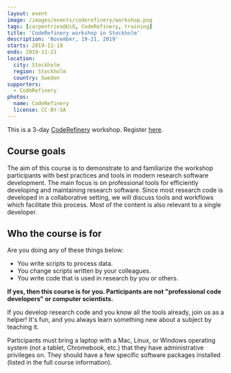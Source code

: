 ```yaml
---
layout: event
image: /images/events/coderefinery/workshop.png
tags: [carpentries@UiO, CodeRefinery, training]
title: 'CodeRefinery workshop in Stockholm'
description: 'November, 19-21, 2019'
starts: 2019-11-19
ends: 2019-11-21
location:
  city: Stockholm
  region: Stockholm
  country: Sweden
supporters:
  - CodeRefinery
photos:
  name: CodeRefinery
  license: CC-BY-SA
---
```


This is a 3-day [CodeRefinery](https://coderefinery.org/) workshop. Register [here](https://coderefinery.org/workshops/2019-11-19-stockholm/).

## Course goals

The aim of this course is to demonstrate to and familiarize the workshop participants with best practices and tools in modern research software development. The main focus is on professional tools for efficiently developing and maintaining research software. Since most research code is developed in a collaborative setting, we will discuss tools and workflows which facilitate this process. Most of the content is also relevant to a single developer.

## Who the course is for

Are you doing any of these things below:

- You write scripts to process data.
- You change scripts written by your colleagues.
- You write code that is used in research by you or others.

**If yes, then this course is for you. Participants are not "professional code developers" or computer scientists.**

If you develop research code and you know all the tools already, join us as a helper! It's fun, and you always learn something new about a subject by teaching it.

Participants must bring a laptop with a Mac, Linux, or Windows operating system (not a tablet, Chromebook, etc.) that they have administrative privileges on. They should have a few specific software packages installed (listed in the full course information).



